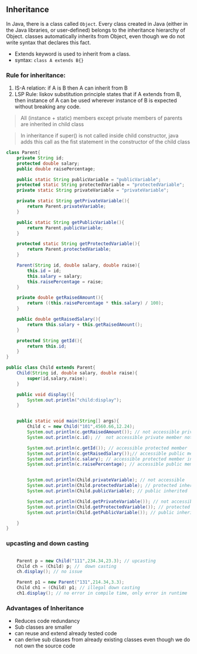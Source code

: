 ## Inheritance
In Java, there is a class called `Object`. Every class created in Java
(either in the Java libraries, or user-defined) belongs to the inheritance
hierarchy of Object. classes automatically inherits from Object, even though
we do not write syntax that declares this fact.

- Extends keyword is used to inherit from a class.
- syntax: `class A extends B{}`

### Rule for inheritance:
1. IS-A relation: if A is B then A can inherit from B
2. LSP Rule: liskov substitution principle states that if A extends from B, 
    then instance of A can be used wherever instance of B is expected without breaking any code.

> All (instance + static) members except private members of parents are inherited in child class

> In inheritance if super() is not called inside child constructor, java adds this call as the fist statement
> in the constructor of the child class
```java
class Parent{
    private String id;
    protected double salary;
    public double raisePercentage;

    public static String publicVariable = "publicVariable";
    protected static String protectedVariable = "protectedVariable";
    private static String privateVariable = "privateVariable";

    private static String getPrivateVariable(){
        return Parent.privateVariable;
    }

    public static String getPublicVariable(){
        return Parent.publicVariable;
    }

    protected static String getProtectedVariable(){
        return Parent.protectedVariable;
    }

    Parent(String id, double salary, double raise){
        this.id = id;
        this.salary = salary;
        this.raisePercentage = raise;
    }

    private double getRaisedAmount(){
        return ((this.raisePercentage * this.salary) / 100);
    }

    public double getRaisedSalary(){
        return this.salary + this.getRaisedAmount();
    }

    protected String getId(){
        return this.id;
    }
}

public class Child extends Parent{
    Child(String id, double salary, double raise){
        super(id,salary,raise);
    }

    public void display(){
        System.out.println("child:display");
    }


    public static void main(String[] args){
        Child c = new Child("101",4560.66,12.24);
        System.out.println(c.getRaisedAmount()); // not accessible private to parent not inherited
        System.out.println(c.id); //  not accessible private member not inherited

        System.out.println(c.getId()); // accessible protected member
        System.out.println(c.getRaisedSalary());// accessible public method inherited
        System.out.println(c.salary); // accessible protected member inherited
        System.out.println(c.raisePercentage); // accessible public member inherited


        System.out.println(Child.privateVariable); // not accessible
        System.out.println(Child.protectedVariable); // protected inherited
        System.out.println(Child.publicVariable); // public inherited

        System.out.println(Child.getPrivateVariable()); // not accessible
        System.out.println(Child.getProtectedVariable()); // protected inherited
        System.out.println(Child.getPublicVariable()); // public inherited

    }
}
```

### upcasting and down casting

```java

    Parent p = new Child("111",234.34,23.3); // upcasting
    Child ch = (Child) p; //  down casting
    ch.display(); // no issue

    Parent p1 = new Parent("131",214.34,3.3);
    Child ch1 = (Child) p1; // illegal down casting
    ch1.display(); // no error in compile time, only error in runtime

```

### Advantages of Inheritance
- Reduces code redundancy
- Sub classes are smaller
- can reuse and extend already tested code
- can derive sub classes from already existing classes even though we do not own the source code